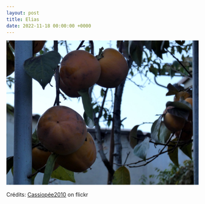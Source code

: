 ```yaml
---
layout: post
title: Elias
date: 2022-11-18 00:00:00 +0000
---
```


![Elias](/images/2022-11-18.jpg)

Crédits: [Cassiopée2010](https://www.flickr.com/people/cmoi30/) on flickr
